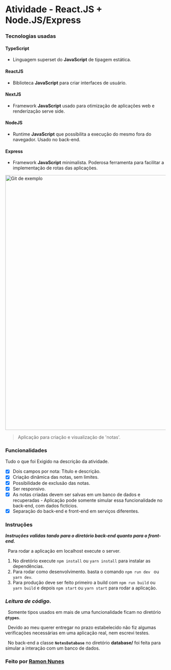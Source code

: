 # **Atividade - React.JS + Node.JS/Express**

### **Tecnologias usadas**
#### **TypeScript**
- Linguagem superset do **JavaScript** de tipagem estática.
#### **ReactJS**
- Biblioteca **JavaScript** para criar interfaces de usuário.
#### **NextJS**
- Framework **JavaScript** usado para otimização de aplicações web e renderização serve side.
#### **NodeJS**
- Runtime **JavaScript** que possibilita a execução do mesmo fora do navegador. Usado no back-end.
#### **Express**
- Framework **JavaScript** minimalista. Poderosa ferramenta para facilitar a implementação de rotas das aplicações.

<img src="./Animation.gif" alt="Git de exemplo" style="width: 50rem"/>

> Aplicação para criação e visualização de 'notas'.

### **Funcionalidades**
Tudo o que foi Exigido na descrição da atividade.

- [x] Dois campos por nota: Título e descrição.
- [x] Criação dinâmica das notas, sem limites.
- [x] Possibilidade de exclusão das notas.
- [x] Ser responsivo.
- [x] As notas criadas devem ser salvas em um banco de dados e recuperadas - Aplicação pode somente simular essa funcionalidade no back-end, com dados fictícios.
- [x] Separação do back-end e front-end em serviços diferentes.

### **Instruções**
_**Instruções validas tando para o diretório back-end quanto para o front-end.**_

&nbsp;
Para rodar a aplicação em localhost execute o server.
1) No diretório execute ```npm install``` ou ```yarn install``` para instalar as dependências.
2) Para rodar como desenvolvimento. basta o comando ```npm run dev ``` ou ```yarn dev```.
3) Para produção deve ser feito primeiro a build com ```npm run build``` ou ```yarn build``` e depois ```npm start``` ou ```yarn start``` para rodar a aplicação.

### _**Leitura de código.**_
&nbsp;
Somente tipos usados em mais de uma funcionalidade ficam no diretório **```@types```**.

&nbsp;
Devido ao meu querer entregar no prazo estabelecido não fiz algumas verificações necessárias em uma 
aplicação real, nem escrevi testes.

&nbsp;
No back-end a classe **```NotesDatabase```** no diretório **database/** foi feita para simular a interação com um banco de dados.

### Feito por [Ramon Nunes](https://ramonnunes.vercel.app)